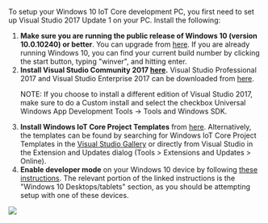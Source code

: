 <div class="col-md-12 col-xs-24 col-no-padding">
  <p>To setup your Windows 10 IoT Core development PC, you first need to set up Visual Studio 2017 Update 1 on your PC. Install the following:</p>
  <ol class="inline-list">
    <li><b>Make sure you are running the public release of Windows 10 (version 10.0.10240) or better</b>. You can upgrade from <a href="http://www.microsoft.com/en-us/software-download/windows10" target="_blank">here</a>. If you are already running Windows 10, you can find your current build number by clicking the start button, typing "winver", and hitting enter.</li>
    <li><b>Install Visual Studio Community 2017 <a href="https://go.microsoft.com/fwlink/?linkid=845272" target="_blank">here</a>.</b> Visual Studio Professional 2017 and Visual Studio Enterprise 2017 can be downloaded from <a href="https://go.microsoft.com/fwlink/?linkid=845271" target="_blank">here</a>.
    <p> NOTE: If you choose to install a different edition of Visual Studio 2017, make sure to do a Custom install and select the checkbox Universal Windows App Development Tools -> Tools and Windows SDK.</p>
    </li>
    <li><b>Install Windows IoT Core Project Templates</b> from <a href="https://marketplace.visualstudio.com/items?itemName=MicrosoftIoT.WindowsIoTCoreProjectTemplatesforVS15" target="_blank">here</a>.  Alternatively, the templates can be found by searching for Windows IoT Core Project Templates in the <a href="https://visualstudiogallery.msdn.microsoft.com/" target="_blank">Visual Studio Gallery</a> or directly from Visual Studio in the Extension and Updates dialog (Tools > Extensions and Updates > Online).</li>
    <li> <b>Enable developer mode</b> on your Windows 10 device by following <a href="https://msdn.microsoft.com/library/windows/apps/xaml/dn706236.aspx" target="_blank">these instructions</a>.  The relevant portion of the linked instructions is the "Windows 10 Desktops/tablets" section, as you should be attempting setup with one of these devices.</li>
  </ol>
</div>

<div class="col-md-10 col-xs-24">
  <img src="{{site.baseurl}}/Resources/images/setup-pc.png" />
</div>